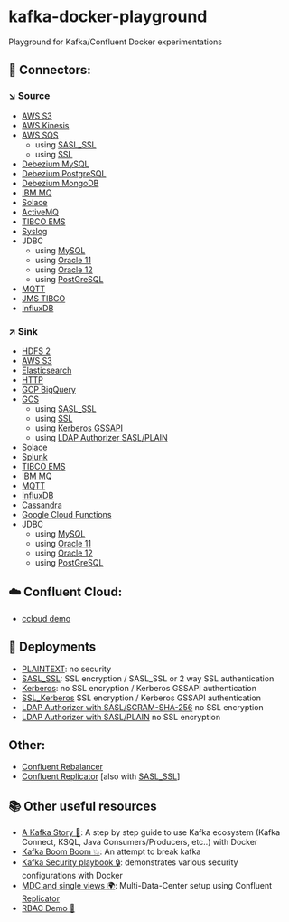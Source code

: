 # kafka-docker-playground

Playground for Kafka/Confluent Docker experimentations

## 🔗 Connectors:

### ↘️ Source

* [AWS S3](connect-s3-source)
* [AWS Kinesis](connect-kinesis-source)
* [AWS SQS](connect-sqs-source)
    * using [SASL_SSL](connect-sqs-source/README.md#with-sasl_ssl-authentication)
    * using [SSL](connect-sqs-source/README.md#with-ssl-authentication)
* [Debezium MySQL](connect-debezium-mysql-source/README)
* [Debezium PostgreSQL](connect-debezium-postgresql-source)
* [Debezium MongoDB](connect-debezium-mongodb-source)
* [IBM MQ](connect-ibm-mq-source)
* [Solace](connect-solace-source)
* [ActiveMQ](connect-active-mq-source)
* [TIBCO EMS](connect-tibco-source)
* [Syslog](connect-syslog-source)
* JDBC
    * using [MySQL](connect-jdbc-mysql-source)
    * using [Oracle 11](connect-jdbc-oracle11-source)
    * using [Oracle 12](connect-jdbc-oracle12-source)
    * using [PostGreSQL](connect-jdbc-postgresql-source)
* [MQTT](connect-mqtt-source)
* [JMS TIBCO](connect-jms-tibco-source)
* [InfluxDB](connect-influxdb-source)

### ↗️ Sink

* [HDFS 2](connect-hdfs-sink)
* [AWS S3](connect-s3-sink)
* [Elasticsearch](connect-elasticsearch-sink)
* [HTTP](connect-http-sink)
* [GCP BigQuery](connect-gcp-bigquery-sink)
* [GCS](connect-gcs-sink)
    * using [SASL_SSL](connect-gcs-sink/README.md#with-sasl_ssl-authentication)
    * using [SSL](connect-gcs-sink/README.md#with-ssl-authentication)
    * using [Kerberos GSSAPI](connect-gcs-sink/README.md#with-kerberos-gssapi-authentication)
    * using  [LDAP Authorizer SASL/PLAIN](connect-gcs-sink/README.md#with-ldap-authorizer-with-saslplain)
* [Solace](connect-solace-sink)
* [Splunk](connect-splunk-sink)
* [TIBCO EMS](connect-tibco-sink)
* [IBM MQ](connect-ibm-mq-sink)
* [MQTT](connect-mqtt-sink)
* [InfluxDB](connect-influxdb-sink)
* [Cassandra](connect-cassandra-sink)
* [Google Cloud Functions](connect-google-cloud-functions-sink)
* JDBC
    * using [MySQL](connect-jdbc-mysql-sink)
    * using [Oracle 11](connect-jdbc-oracle11-sink)
    * using [Oracle 12](connect-jdbc-oracle12-sink)
    * using [PostGreSQL](connect-jdbc-postgresql-sink)

## ☁️ Confluent Cloud:

* [ccloud demo](ccloud-demo)


## 🔐 Deployments

* [PLAINTEXT](plaintext): no security
* [SASL_SSL](sasl-ssl): SSL encryption / SASL_SSL or 2 way SSL authentication
* [Kerberos](kerberos): no SSL encryption / Kerberos GSSAPI authentication
* [SSL_Kerberos](ssl_kerberos) SSL encryption / Kerberos GSSAPI authentication
* [LDAP Authorizer with SASL/SCRAM-SHA-256](ldap_authorizer_sasl_scram) no SSL encryption
* [LDAP Authorizer with SASL/PLAIN](ldap_authorizer_sasl_plain) no SSL encryption

## Other:

* [Confluent Rebalancer](rebalancer)
* [Confluent Replicator](connect-replicator) [also with [SASL_SSL](connect-replicator/README.md#with-sasl_ssl-authentication)]

## 📚 Other useful resources

* [A Kafka Story 📖](https://github.com/framiere/a-kafka-story): A step by step guide to use Kafka ecosystem (Kafka Connect, KSQL, Java Consumers/Producers, etc..) with Docker
* [Kafka Boom Boom 💥](https://github.com/Dabz/kafka-boom-boom): An attempt to break kafka
* [Kafka Security playbook 🔒](https://github.com/Dabz/kafka-security-playbook): demonstrates various security configurations with Docker
* [MDC and single views 🌍](https://github.com/framiere/mdc-with-replicator-and-regexrouter): Multi-Data-Center setup using Confluent [Replicator](https://docs.confluent.io/current/connect/kafka-connect-replicator/index.html)
* [RBAC Demo 👥](https://github.com/confluentinc/examples/blob/5.3.0-post/security/rbac/rbac-docker)